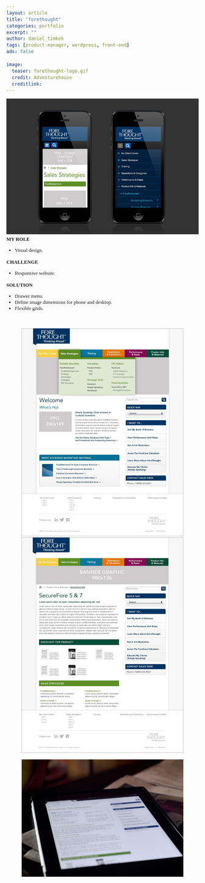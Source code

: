 ```yaml
---
layout: article
title: "forethought"
categories: portfolio
excerpt: ""
author: daniel_timkek
tags: [product-manager, wordpress, front-end]
ads: false

image:
  teaser: forethought-logo.gif
  credit: Adventurehouse
  creditlink: 
---
```

<div style="width:100%; overflow: auto;">
	<div class="top-image"><img src="../../images/Forethought_sales_iphone.jpg"></div>

<div class="desc"><span style="font-family: adelle-sans; font-size: 13px; font-weight:600;">MY ROLE</span><br>
<ul style="font-family: adelle-sans; font-size: 13px; font-weight:500;">
<li style="font-family: adelle-sans; font-size: 13px; font-weight:500;">Visual design.</li>
</ul>
<span style="font-family: adelle-sans; font-size: 13px; font-weight:600;">CHALLENGE</span>
<ul style="font-family: adelle-sans; font-size: 13px; font-weight:500;">
<li style="font-family: adelle-sans; font-size: 13px; font-weight:500;">Responsive website.</li>
</ul>
<span style="font-family: adelle-sans; font-size: 13px; font-weight:600;">SOLUTION</span>
<ul style="font-family: adelle-sans; font-size: 13px; font-weight:500;">
<li style="font-family: adelle-sans; font-size: 13px; font-weight:500;">Drawer menu.</li>
<li style="font-family: adelle-sans; font-size: 13px; font-weight:500;">Define image dimensions for phone and desktop.</li>
<li style="font-family: adelle-sans; font-size: 13px; font-weight:500;">Flexible grids.</li>
</ul>
</div>
</div>
<br>
<figure class="half">
     <img src="../../images/Forethought_homepage.jpg" alt="desktop3">
     <img src="../../images/Forethought_secuefore.jpg" alt="desktop3">
</figure>
<figure>
     <img src="../../images/Forethought_ipad.jpg" alt="desktop3">
</figure>
